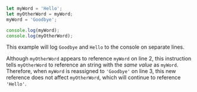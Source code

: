 ```js
let myWord = 'Hello';
let myOtherWord = myWord;
myWord = 'Goodbye';

console.log(myWord);
console.log(myOtherWord);
```

This example will log `Goodbye` and `Hello` to the console on separate lines.

Although `myOtherWord` appears to reference `myWord` on line 2, this instruction tells `myOtherWord` to reference an string with the *same value* as `myWord`. Therefore, when `myWord` is reassigned to `'Goodbye'` on line 3, this new reference does not affect `myOtherWord`, which will continue to reference `'Hello'`.